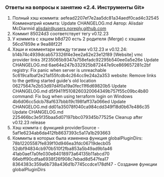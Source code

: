 ### Ответы на вопросы к занятию «2.4. Инструменты Git»
1. Полный хэш коммита: aefead2207ef7e2aa5dc81a34aedf0cad4c32545  
   Комменатрий коммта: Update CHANGELOG.md 
   Автор: Alisdair McDiarmid <alisdair@users.noreply.github.com> 
2. Коммит 85024d3 соответствует тегу v0.12.23 
3. У коммита с хэшем b8d720 есть 2 родителя (Merge) c хэшами 56cd7859e и 9ea88f22f 
4. Хэши и комментари между тэгами v0.12.23 и v0.12.24: 
b14b74c4939dcab573326f4e3ee2a62e23e12f89 [Website] vmc provider links 
3f235065b9347a758efadc92295b540ee0a5e26e Update CHANGELOG.md 
6ae64e247b332925b872447e9ce869657281c2bf registry: Fix panic when server is unreachable 
5c619ca1baf2e21a155fcdb4c264cc9e24a2a353 website: Remove links to the getting started guide's old location 
06275647e2b53d97d4f0a19a0fec11f6d69820b5 Update CHANGELOG.md 
d5f9411f5108260320064349b757f55c09bc4b80 command: Fix bug when using terraform login on Windows 
4b6d06cc5dcb78af637bbb19c198faff37a066ed Update CHANGELOG.md 
dd01a35078f040ca984cdd349f18d0b67e486c35 Update CHANGELOG.md 
225466bc3e5f35baa5d07197bbc079345b77525e Cleanup after v0.12.23 release 
5. Хэш коммта с функцией providerSource - 5af1e6234ab6da412fb8637393c5a17a1b293663 
6. Коммиты в которых была изменена функция globalPluginDirs: 
78b12205587fe839f10d946ea3fdc06719decb05 
52dbf94834cb970b510f2fba853a5b49ad9b1a46 
41ab0aef7a0fe030e84018973a64135b11abcd70 
66ebff90cdfaa6938f26f908c7ebad8d547fea17 
8364383c359a6b738a436d1b7745ccdce178df47 - Создание функции globalPluginDirs 

